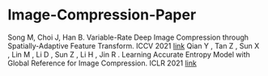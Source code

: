 # Image-Compression-Paper

Song M, Choi J, Han B. Variable-Rate Deep Image Compression through Spatially-Adaptive Feature Transform. ICCV 2021 [link](https://openaccess.thecvf.com/content/ICCV2021/papers/Song_Variable-Rate_Deep_Image_Compression_Through_Spatially-Adaptive_Feature_Transform_ICCV_2021_paper.pdf)
Qian Y , Tan Z , Sun X , Lin M , Li D , Sun Z , Li H , Jin R . Learning Accurate Entropy Model with Global Reference for Image Compression. ICLR 2021 [link](https://arxiv.org/pdf/2010.08321.pdf)
